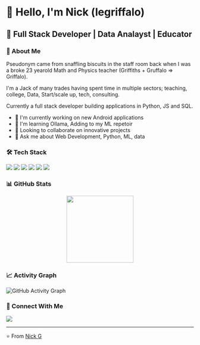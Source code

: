 # 👋 Hello, I'm Nick (legriffalo)

## 🚀 Full Stack Developer | Data Analayst | Educator

### 💫 About Me

Pseudonym came from snaffling biscuits in the staff room back when I was a broke 23 yearold Math and Physics teacher (Griffiths + Gruffalo => Griffalo).

I'm a Jack of many trades having spent time in multiple sectors; teaching, college, Data, Start/scale up, tech, consulting.

Currently a full stack developer building applications in Python, JS and SQL.

- 🔭 I'm currently working on new Android applications
- 🌱 I'm learning Ollama, Adding to my ML repetoir
- 👯 Looking to collaborate on innovative projects
- 💬 Ask me about Web Development, Python, ML, data

### 🛠️ Tech Stack
<p align="left">
<img src="https://img.shields.io/badge/JavaScript-F7DF1E?style=for-the-badge&logo=javascript&logoColor=black"/>
<img src="https://img.shields.io/badge/TypeScript-F7DF1E?style=for-the-badge&logo=TypeScript&logoColor=black"/>
<img src="https://img.shields.io/badge/SQL-F7DF1E?style=for-the-badge&logo=Postgres&logoColor=black"/>
<img src="https://img.shields.io/badge/Python-3776AB?style=for-the-badge&logo=python&logoColor=white"/>
<img src="https://img.shields.io/badge/React-20232A?style=for-the-badge&logo=react&logoColor=61DAFB"/>
<img src="https://img.shields.io/badge/Node.js-43853D?style=for-the-badge&logo=node.js&logoColor=white"/>
</p>

### 📊 GitHub Stats

<div align="center">
  <img height="180em" src="https://github-readme-stats.vercel.app/api/top-langs/?username=legriffalo&layout=compact&theme=radical"/>
</div>

### 📈 Activity Graph
![GitHub Activity Graph](https://github-readme-activity-graph.vercel.app/graph?username=legriffalo&theme=github)

### 🤝 Connect With Me
<p align="left">
<a href="https://www.linkedin.com/in/nick-griffiths-7b139198/">
  <img src="https://img.shields.io/badge/LinkedIn-0077B5?style=for-the-badge&logo=linkedin&logoColor=white"/>
</a>

</p>


---
⭐️ From [Nick G](https://github.com/yourusername)
